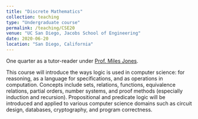 ```yaml
---
title: "Discrete Mathematics"
collection: teaching
type: "Undergraduate course"
permalink: /teaching/CSE20
venue: "UC San Diego, Jacobs School of Engineering"
date: 2020-06-20
location: "San Diego, California"
---
```


One quarter as a tutor-reader under [Prof. Miles Jones](https://cseweb.ucsd.edu/~mej016/).

This course will introduce the ways logic is used in computer science: for reasoning, as a language for specifications, and as operations in computation. Concepts include sets, relations, functions, equivalence relations, partial orders, number systems, and proof methods (especially induction and recursion). Propositional and predicate logic will be introduced and applied to various computer science domains such as circuit design, databases, cryptography, and program correctness.